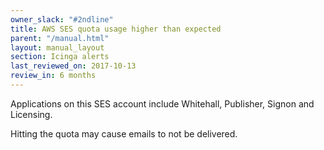 ```yaml
---
owner_slack: "#2ndline"
title: AWS SES quota usage higher than expected
parent: "/manual.html"
layout: manual_layout
section: Icinga alerts
last_reviewed_on: 2017-10-13
review_in: 6 months
---
```


Applications on this SES account include Whitehall, Publisher, Signon and Licensing.

Hitting the quota may cause emails to not be delivered.
